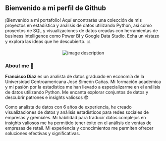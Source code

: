 ## Bienvenido a mi perfil de Github
¡Bienvenido a mi portafolio! Aquí encontrarás una colección de mis proyectos en estadística y análisis de datos utilizando Python, así como proyectos de SQL y visualizaciones de datos creadas con herramientas de business intelligence como Power BI y Google Data Studio. Echa un vistazo y explora las ideas que he descubierto. 📊

<p align="center">
  <img src="https://github.com/91frandiaz/91frandiaz/assets/43790576/5dd83efe-80ef-458f-93a9-98c51e508848" alt="image description">
</p>

### About me 👋
**Francisco Diaz** es un analista de datos graduado en economía de la Universidad Centroamericana José Simeón Cañas. Mi formación académica y mi pasión por la estadística me han llevado a especializarme en el análisis de datos utilizando Python. Me encanta explorar conjuntos de datos y descubrir patrones e insights valiosos 😎

Como analista de datos con 6 años de experiencia, he creado visualizaciones de datos y análisis estadísticos para redes sociales de empresas y gremiales. Mi habilidad para traducir datos complejos en insights valiosos me ha permitido tener éxito en el análisis de ventas de empresas de retail. Mi experiencia y conocimientos me permiten ofrecer soluciones efectivas y significativas.




